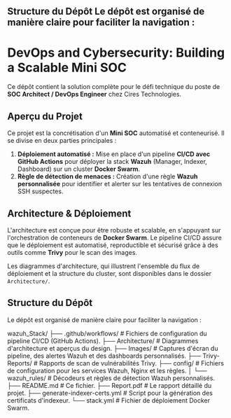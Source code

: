Structure du Dépôt
Le dépôt est organisé de manière claire pour faciliter la navigation :
-----

# DevOps and Cybersecurity: Building a Scalable Mini SOC


Ce dépôt contient la solution complète pour le défi technique du poste de **SOC Architect / DevOps Engineer** chez Cires Technologies.

## Aperçu du Projet

Ce projet est la concrétisation d'un **Mini SOC** automatisé et conteneurisé. Il se divise en deux parties principales :

1.  **Déploiement automatisé :** Mise en place d'un pipeline **CI/CD avec GitHub Actions** pour déployer la stack **Wazuh** (Manager, Indexer, Dashboard) sur un cluster **Docker Swarm**.
2.  **Règle de détection de menaces :** Création d'une règle **Wazuh personnalisée** pour identifier et alerter sur les tentatives de connexion SSH suspectes.

## Architecture & Déploiement

L'architecture est conçue pour être robuste et scalable, en s'appuyant sur l'orchestration de conteneurs de **Docker Swarm**. Le pipeline CI/CD assure que le déploiement est automatisé, reproductible et sécurisé grâce à des outils comme **Trivy** pour le scan des images.

Les diagrammes d'architecture, qui illustrent l'ensemble du flux de déploiement et la structure du cluster, sont disponibles dans le dossier `Architecture/`.

## Structure du Dépôt

Le dépôt est organisé de manière claire pour faciliter la navigation :


wazuh_Stack/
├── .github/workflows/       # Fichiers de configuration du pipeline CI/CD (GitHub Actions).
├── Architecture/            # Diagrammes d'architecture et aperçus du design.
├── Images/                  # Captures d'écran du pipeline, des alertes Wazuh et des dashboards personnalisés.
├── Trivy-Reports/           # Rapports de scan de vulnérabilités Trivy.
├── config/                  # Fichiers de configuration pour les services Wazuh, Nginx et les règles.
│   └── wazuh_rules/             # Décodeurs et règles de détection Wazuh personnalisés.
├── README.md                # Ce fichier.
├── Report.pdf               # Le rapport détaillé du projet.
├── generate-indexer-certs.yml # Script pour la génération des certificats d'indexeur.
└── stack.yml                # Fichier de déploiement Docker Swarm.

